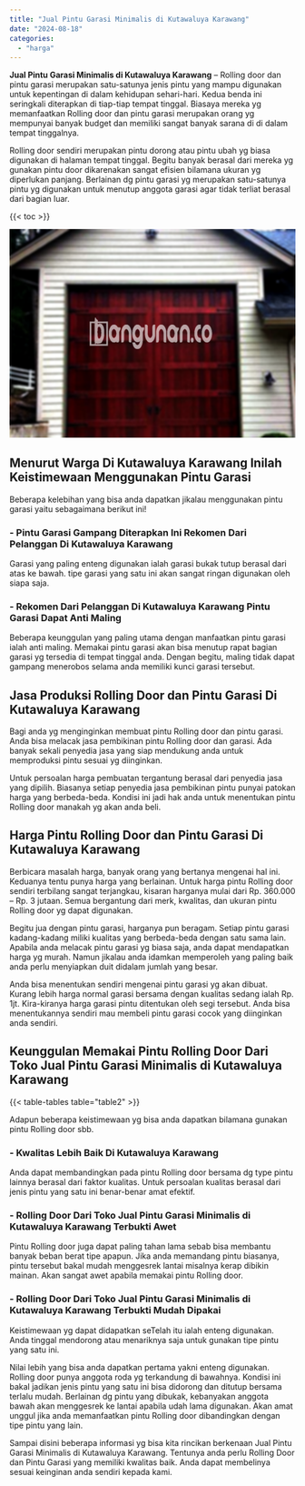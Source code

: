 ```yaml
---
title: "Jual Pintu Garasi Minimalis di Kutawaluya Karawang"
date: "2024-08-18"
categories: 
  - "harga"
---
```


**Jual Pintu Garasi Minimalis di Kutawaluya Karawang** – Rolling door dan pintu garasi merupakan satu-satunya jenis pintu yang mampu digunakan untuk kepentingan di dalam kehidupan sehari-hari. Kedua benda ini seringkali diterapkan di tiap-tiap tempat tinggal. Biasaya mereka yg memanfaatkan Rolling door dan pintu garasi merupakan orang yg mempunyai banyak budget dan memiliki sangat banyak sarana di di dalam tempat tinggalnya.

Rolling door sendiri merupakan pintu dorong atau pintu ubah yg biasa digunakan di halaman tempat tinggal. Begitu banyak berasal dari mereka yg gunakan pintu door dikarenakan sangat efisien bilamana ukuran yg diperlukan panjang. Berlainan dg pintu garasi yg merupakan satu-satunya pintu yg digunakan untuk menutup anggota garasi agar tidak terliat berasal dari bagian luar.

{{< toc >}}

![Jual Pintu Garasi Minimalis di Kutawaluya Karawang](/images/pintu-garasi-32.png)

## Menurut Warga Di Kutawaluya Karawang Inilah Keistimewaan Menggunakan Pintu Garasi

Beberapa kelebihan yang bisa anda dapatkan jikalau menggunakan pintu garasi yaitu sebagaimana berikut ini!

### \- Pintu Garasi Gampang Diterapkan Ini Rekomen Dari Pelanggan Di Kutawaluya Karawang

Garasi yang paling enteng digunakan ialah garasi bukak tutup berasal dari atas ke bawah. tipe garasi yang satu ini akan sangat ringan digunakan oleh siapa saja.

### \- Rekomen Dari Pelanggan Di Kutawaluya Karawang Pintu Garasi Dapat Anti Maling

Beberapa keunggulan yang paling utama dengan manfaatkan pintu garasi ialah anti maling. Memakai pintu garasi akan bisa menutup rapat bagian garasi yg tersedia di tempat tinggal anda. Dengan begitu, maling tidak dapat gampang menerobos selama anda memiliki kunci garasi tersebut.

## Jasa Produksi Rolling Door dan Pintu Garasi Di Kutawaluya Karawang

Bagi anda yg menginginkan membuat pintu Rolling door dan pintu garasi. Anda bisa melacak jasa pembikinan pintu Rolling door dan garasi. Ada banyak sekali penyedia jasa yang siap mendukung anda untuk memproduksi pintu sesuai yg diinginkan.

Untuk persoalan harga pembuatan tergantung berasal dari penyedia jasa yang dipilih. Biasanya setiap penyedia jasa pembikinan pintu punyai patokan harga yang berbeda-beda. Kondisi ini jadi hak anda untuk menentukan pintu Rolling door manakah yg akan anda beli.

## Harga Pintu Rolling Door dan Pintu Garasi Di Kutawaluya Karawang

Berbicara masalah harga, banyak orang yang bertanya mengenai hal ini. Keduanya tentu punya harga yang berlainan. Untuk harga pintu Rolling door sendiri terbilang sangat terjangkau, kisaran harganya mulai dari Rp. 360.000 – Rp. 3 jutaan. Semua bergantung dari merk, kwalitas, dan ukuran pintu Rolling door yg dapat digunakan.

Begitu jua dengan pintu garasi, harganya pun beragam. Setiap pintu garasi kadang-kadang miliki kualitas yang berbeda-beda dengan satu sama lain. Apabila anda melacak pintu garasi yg biasa saja, anda dapat mendapatkan harga yg murah. Namun jikalau anda idamkan memperoleh yang paling baik anda perlu menyiapkan duit didalam jumlah yang besar.

Anda bisa menentukan sendiri mengenai pintu garasi yg akan dibuat. Kurang lebih harga normal garasi bersama dengan kualitas sedang ialah Rp. 1jt. Kira-kiranya harga garasi pintu ditentukan oleh segi tersebut. Anda bisa menentukannya sendiri mau membeli pintu garasi cocok yang diinginkan anda sendiri.

## Keunggulan Memakai Pintu Rolling Door Dari Toko Jual Pintu Garasi Minimalis di Kutawaluya Karawang

{{< table-tables table="table2" >}}

Adapun beberapa keistimewaan yg bisa anda dapatkan bilamana gunakan pintu Rolling door sbb.

### \- Kwalitas Lebih Baik Di Kutawaluya Karawang

Anda dapat membandingkan pada pintu Rolling door bersama dg type pintu lainnya berasal dari faktor kualitas. Untuk persoalan kualitas berasal dari jenis pintu yang satu ini benar-benar amat efektif.

### \- Rolling Door Dari Toko Jual Pintu Garasi Minimalis di Kutawaluya Karawang Terbukti Awet

Pintu Rolling door juga dapat paling tahan lama sebab bisa membantu banyak beban berat tipe apapun. Jika anda memandang pintu biasanya, pintu tersebut bakal mudah menggesrek lantai misalnya kerap dibikin mainan. Akan sangat awet apabila memakai pintu Rolling door.

### \- Rolling Door Dari Toko Jual Pintu Garasi Minimalis di Kutawaluya Karawang Terbukti Mudah Dipakai

Keistimewaan yg dapat didapatkan seTelah itu ialah enteng digunakan. Anda tinggal mendorong atau menariknya saja untuk gunakan tipe pintu yang satu ini.

Nilai lebih yang bisa anda dapatkan pertama yakni enteng digunakan. Rolling door punya anggota roda yg terkandung di bawahnya. Kondisi ini bakal jadikan jenis pintu yang satu ini bisa didorong dan ditutup bersama terlalu mudah. Berlainan dg pintu yang dibukak, kebanyakan anggota bawah akan menggesrek ke lantai apabila udah lama digunakan. Akan amat unggul jika anda memanfaatkan pintu Rolling door dibandingkan dengan tipe pintu yang lain.

Sampai disini beberapa informasi yg bisa kita rincikan berkenaan Jual Pintu Garasi Minimalis di Kutawaluya Karawang. Tentunya anda perlu Rolling Door dan Pintu Garasi yang memiliki kwalitas baik. Anda dapat membelinya sesuai keinginan anda sendiri kepada kami.
